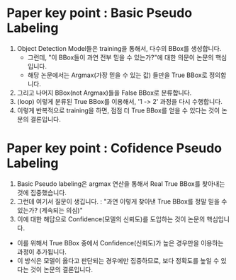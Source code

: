 # Paper key point : Basic Pseudo Labeling
1. Object Detection Model들은 training을 통해서, 다수의 BBox를 생성합니다.
    -  그런데, "이 BBox들이 과연 전부 믿을 수 있는가?"에 대한 의문이 논문의 핵심입니다.
    - 해당 논문에서는 Argmax(가장 믿을 수 있는 값) 들만을 True BBox로 정의합니다.
2. 그리고 나머지 BBox(not Argmax)들을 False BBox로 분류합니다.
3. (loop) 이렇게 분류된 True BBox를 이용해서, '1 -> 2' 과정을 다시 수행합니다.
4. 이렇게 반복적으로 training을 하면, 점점 더 True BBox를 얻을 수 있다는 것이 논문의 결론입니다.


# Paper key point : Cofidence Pseudo Labeling
1. Basic Pseudo labeling은 argmax 연산을 통해서 Real True BBox를 찾아내는 것에 집중했습니다.
2. 그런데 여기서 질문이 생깁니다. : "과연 이렇게 찾아낸 True BBox를 정말 믿을 수 있는가? (계속되는 의심)"
3. 이에 대한 해답으로 Confidence(모델의 신뢰도)를 도입하는 것이 논문의 핵심입니다.
- 이를 위해서 True BBox 중에서 Confidence(신뢰도)가 높은 경우만을 이용하는 과정이 추가됩니다.
- 이 방식은 모델이 옳다고 판단되는 경우에만 집중하므로, 보다 정확도를 높일 수 있다는 것이 논문의 결론입니다.
